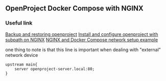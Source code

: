 ## OpenProject Docker Compose with NGINX
### Useful link
[Backup and restoring openproject](https://www.openproject.org/docs/installation-and-operations/operation/restoring/)
[Install and configure openproject with subpath on NGINX](https://www.openproject.org/docs/installation-and-operations/installation/docker/)
[NGINX and Docker Compose network setup example](https://github.com/docker/awesome-compose/tree/master/nginx-nodejs-redis)

one thing to note is that this line is important when dealing with "external" network device
```
upstream main{
    server openproject-server.local:80;
}
```